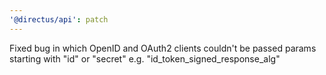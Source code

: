 ```yaml
---
'@directus/api': patch
---
```


Fixed bug in which OpenID and OAuth2 clients couldn't be passed params starting with "id" or "secret" e.g.
"id_token_signed_response_alg"
